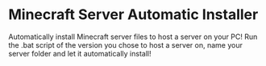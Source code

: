 # Minecraft Server Automatic Installer
Automatically install Minecraft server files to host a server on your PC!
Run the .bat script of the version you chose to host a server on, name your server folder and let it automatically install!
